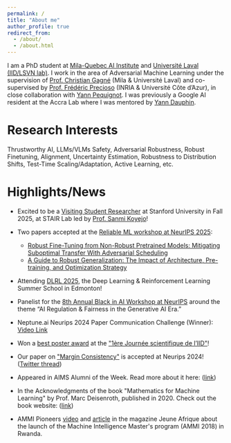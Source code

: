 ```yaml
---
permalink: /
title: "About me"
author_profile: true
redirect_from: 
  - /about/
  - /about.html
---
```


I am a PhD student at [Mila-Quebec AI Institute](https://mila.quebec/en/) and [Université Laval (IID/LSVN lab)](https://iid.ulaval.ca/en/). I work in the area of Adversarial Machine Learning under the supervision of [Prof. Christian Gagné](https://chgagne.github.io/english/) (Mila & Université Laval) and co-supervised by [Prof. Frédéric Precioso](https://www.i3s.unice.fr/~precioso/) (INRIA & Université Côte d’Azur), in close collaboration with [Yann Pequignot](https://www.irif.fr/~pequignot/). I was previously a Google AI resident at the Accra Lab where I was mentored by [Yann Dauphin](https://www.dauphin.io/).

Research Interests
======
Thrustworthy AI, LLMs/VLMs Safety, Adversarial Robustness, Robust Finetuning, Alignment, Uncertainty Estimation, Robustness to Distribution Shifts, Test-Time Scaling/Adaptation, Active Learning, etc.

Highlights/News
======
* Excited to be a [Visiting Student Researcher](https://profiles.stanford.edu/jonas-ngnawe) at Stanford University in Fall 2025, at STAIR Lab led by [Prof. Sanmi Koyejo](https://cs.stanford.edu/~sanmi/)!

* Two papers accepted at the [Reliable ML workshop at NeurIPS 2025](https://reliablemlworkshop.github.io/): 
   - [Robust Fine-Tuning from Non-Robust Pretrained Models: Mitigating Suboptimal Transfer With Adversarial Scheduling](https://arxiv.org/abs/2509.23325) 
   - [A Guide to Robust Generalization: The Impact of Architecture, Pre-training, and Optimization Strategy](https://arxiv.org/abs/2508.14079)

* Attending [DLRL 2025](https://dlrl.ca/), the Deep Learning & Reinforcement Learning Summer School in Edmonton!

* Panelist for the [8th Annual Black in AI Workshop at NeurIPS](https://www.linkedin.com/posts/blackinai_rsvp-for-the-8th-annual-black-in-ai-workshop-activity-7264699464093696000-UUfg?utm_source=share&utm_medium=member_desktop) around the theme “AI Regulation & Fairness in the Generative AI Era.”

* Neptune.ai Neurips 2024 Paper Communication Challenge (Winner): [Video Link](https://youtu.be/bZ-m1lOOS70)

* Won a [best poster award](https://www.linkedin.com/posts/iid-ulaval_f%C3%A9licitations-aux-gagnantes-et-gagnants-du-activity-7261740406772568064-l7nk?utm_source=share&utm_medium=member_desktop) at the ["1ère Journée scientifique de l’IID"](https://iid.ulaval.ca/retour-sur-la-premiere-journee-scientifique-de-linstitut-intelligence-et-donnees/)!

* Our paper on ["Margin Consistency"](https://arxiv.org/abs/2406.18451) is accepted at Neurips 2024! ([Twitter thread](https://x.com/JNgnawe/status/1839315991018483971))

* Appeared in AIMS Alumni of the Week. Read more about it here: ([link](https://nexteinstein.org/?p=16222))

* In the Acknowledgments of the book "Mathematics for Machine Learning" by Prof. Marc Deisenroth, published in 2020. Check out the book website: ([link](https://mml-book.github.io/))

* AMMI Pioneers [video](https://youtu.be/5Ssn-KYvdy0?si=6YJePlZg3ykAm2Cg) and [article](https://www.jeuneafrique.com/emploi-formation/655910/rwanda-les-premiers-jours-de-cours-des-etudiants-daims-kigali/) in the magazine Jeune Afrique about the launch of the Machine Intelligence Master's program (AMMI 2018) in Rwanda.

